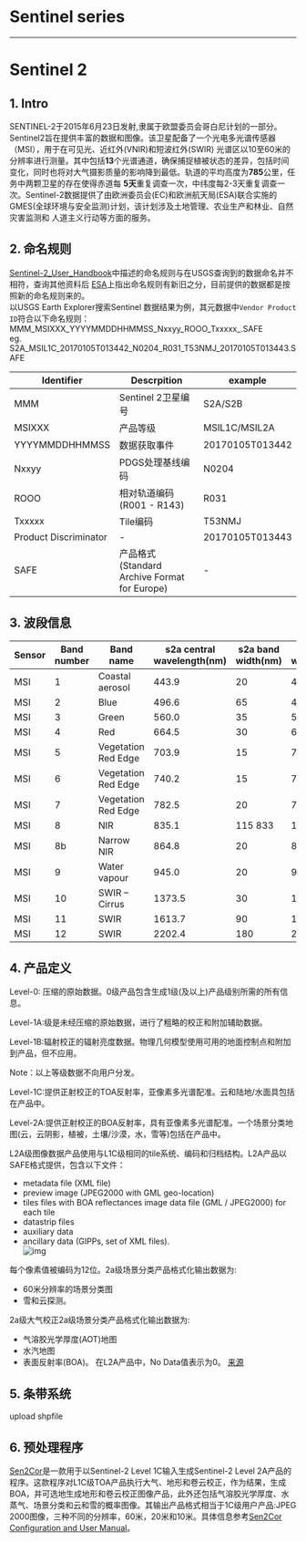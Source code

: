 
# Sentinel series
---
# **Sentinel 2**  
## 1. Intro
SENTINEL-2于2015年6月23日发射,隶属于欧盟委员会哥白尼计划的一部分。Sentinel2旨在提供丰富的数据和图像。该卫星配备了一个光电多光谱传感器（MSI），用于在可见光、近红外(VNIR)和短波红外(SWIR)
光谱区以10至60米的分辨率进行测量。其中包括**13**个光谱通道，确保捕捉植被状态的差异，包括时间变化，同时也将对大气摄影质量的影响降到最低。轨道的平均高度为**785**公里，任务中两颗卫星的存在使得赤道每
**5天**重复调查一次，中纬度每2-3天重复调查一次。Sentinel-2数据提供了由欧洲委员会(EC)和欧洲航天局(ESA)联合实施的GMES(全球环境与安全监测)计划，该计划涉及土地管理、农业生产和林业、自然灾害监测和
人道主义行动等方面的服务。

## 2. **命名规则**
[Sentinel-2_User_Handbook](https://github.com/wenqiangLeegGIT/WorkOnRS/blob/main/Sentinel/Sentinel-2_User_Handbook.pdf)中描述的命名规则与在USGS查询到的数据命名并不相符，查询其他资料后
[ESA](https://sentinel.esa.int/web/sentinel/user-guides/sentinel-2-msi/naming-convention)上指出命名规则有新旧之分，目前提供的数据都是按照新的命名规则来的。  
以USGS Earth Explorer搜索Sentinel 数据结果为例，其元数据中`Vendor Product ID`符合以下命名规则：  
MMM_MSIXXX_YYYYMMDDHHMMSS_Nxxyy_ROOO_Txxxxx_<Product Discriminator>.SAFE  
eg. S2A_MSIL1C_20170105T013442_N0204_R031_T53NMJ_20170105T013443.SAFE  

|Identifier|Descrpition|example|
|---|---|---|
|MMM|Sentinel 2卫星编号|S2A/S2B|
|MSIXXX|产品等级|MSIL1C/MSIL2A|
|YYYYMMDDHHMMSS|数据获取事件|20170105T013442|
|Nxxyy|PDGS处理基线编码|N0204|
|ROOO|相对轨道编码(R001 - R143)|R031|
|Txxxxx|Tile编码|T53NMJ|
|Product Discriminator|-|20170105T013443|
|SAFE|产品格式 (Standard Archive Format for Europe)|-|
  
## 3. **波段信息**  
|Sensor|Band number|Band name|s2a central wavelength(nm)|s2a band width(nm)|s2b central wavelength(nm)|s2b band width(nm)|resolution(m)|
|---|---|---|---|---|---|---|---|
MSI|	1|	Coastal aerosol|	443.9|	20|	442.3|	20|	60|
MSI|	2|	Blue|	496.6|	65|	492.1|	65|	10|
MSI|	3|	Green|	560.0|	35|	559|	35|	10|
MSI|	4|	Red|	664.5|	30|	665|	30|	10|
MSI|	5|	Vegetation Red Edge	|703.9|	15|	703.8|	15|	20|
MSI|	6|	Vegetation Red Edge|	740.2|	15|	739.1|	15|	20|
MSI|	7|	Vegetation Red Edge|	782.5|	20|	779.7|	20|	20|
MSI|	8|	NIR|	835.1|	115	833|	115|	10|
MSI|	8b|	Narrow NIR|	864.8|	20|	864|	20|	20|
MSI|	9|	Water vapour|	945.0|	20|	943.2|	20|	60|
MSI|	10|	SWIR – Cirrus|	1373.5|	30|	1376.9|	30|	60|
MSI|	11|	SWIR|	1613.7|	90|	1610.4|	90|	20|
MSI|	12|	SWIR|	2202.4|	180|	2185.7|	180|	20|
  
## 4. **产品定义**
  
  
Level-0: 压缩的原始数据。0级产品包含生成1级(及以上)产品级别所需的所有信息。  

Level-1A:级是未经压缩的原始数据，进行了粗略的校正和附加辅助数据。  

Level-1B:辐射校正的辐射亮度数据。物理几何模型使用可用的地面控制点和附加到产品，但不应用。  
  
Note：以上等级数据不向用户分发。

Level-1C:提供正射校正的TOA反射率，亚像素多光谱配准。云和陆地/水面具包括在产品中。  

Level-2A:提供正射校正的BOA反射率，具有亚像素多光谱配准。一个场景分类地图(云，云阴影，植被，土壤/沙漠，水，雪等)包括在产品中。  


  
  
L2A级图像数据产品使用与L1C级相同的tile系统、编码和归档结构。L2A产品以SAFE格式提供，包含以下文件：  
- metadata file (XML file)
- preview image (JPEG2000 with GML geo-location)
- tiles files with BOA reflectances image data file (GML / JPEG2000) for each tile
- datastrip files
- auxiliary data
- ancillary data (GIPPs, set of XML files).  
![img](https://sentinel.esa.int/documents/247904/266422/Sentinel-2_Data_Formats_Figure_1.jpg)
  
每个像素值被编码为12位。2a级场景分类产品格式化输出数据为:
- 60米分辨率的场景分类图
- 雪和云探测。
  
2a级大气校正2a级场景分类产品格式化输出数据为:
- 气溶胶光学厚度(AOT)地图
- 水汽地图
- 表面反射率(BOA)。
在L2A产品中，No Data值表示为0。
[来源](https://sentinel.esa.int/web/sentinel/technical-guides/sentinel-2-msi/level-2a/product-formatting)
  
## 5. **条带系统**
upload shpfile
  
## 6. **预处理程序**
[Sen2Cor](http://step.esa.int/main/snap-supported-plugins/sen2cor)是一款用于以Sentinel-2 Level 1C输入生成Sentinel-2 Level 2A产品的程序。这款程序对L1C级TOA产品执行大气、地形和卷云校正，作为结果，生成BOA，并可选地生成地形和卷云校正图像产品，此外还包括气溶胶光学厚度、水蒸气、场景分类和云和雪的概率图像。其输出产品格式相当于1C级用户产品:JPEG 2000图像，三种不同的分辨率，60米，20米和10米。具体信息参考[Sen2Cor Configuration and User Manual]()。
